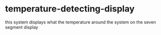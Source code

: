 # temperature-detecting-display
this system displays what the temperature around the system on the seven segment display
